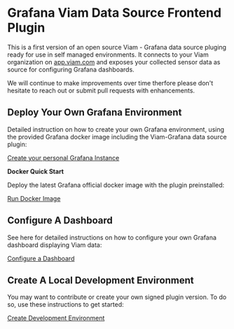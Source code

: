 # Grafana Viam Data Source Frontend Plugin

This is a first version of an open source Viam - Grafana data source pluging ready for use in self managed environments.
It connects to your Viam organization on [app.viam.com](https://app.viam.com) and exposes your collected sensor data as source for configuring Grafana dashboards.

We will continue to make improvements over time therfore please don't hesitate to reach out or submit pull requests with enhancements.

## Deploy Your Own Grafana Environment
Detailed instruction on how to create your own Grafana environment, using the provided Grafana docker image including the Viam-Grafana data source plugin: 

[Create your personal Grafana Instance](docs/README.md)

**Docker Quick Start**

Deploy the latest Grafana official docker image with the plugin preinstalled:

[Run Docker Image](docs/docker.md)

## Configure A Dashboard
See here for detailed instructions on how to configure your own Grafana dashboard displaying Viam data: 

[Configure a Dashboard](docs/configure-dashboard.md)

## Create A Local Development Environment
You may want to contribute or create your own signed plugin version. To do so, use these instructions to get started:

[Create Development Environment](docs/dev-environment.md)



